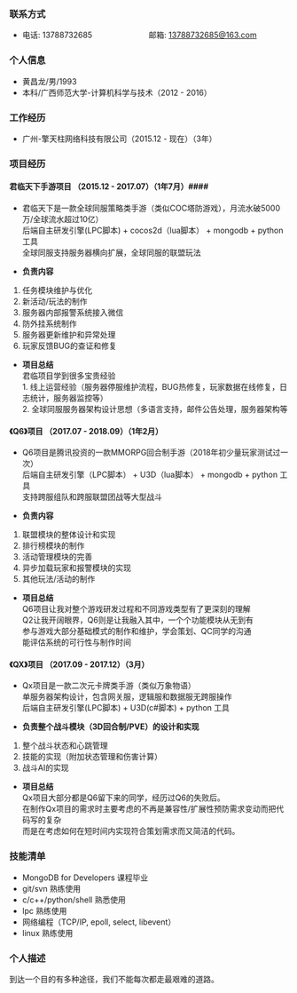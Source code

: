 ### 联系方式
- 电话: 13788732685　　　　　　　 邮箱: 13788732685@163.com

### 个人信息
- 黄昌龙/男/1993
- 本科/广西师范大学-计算机科学与技术（2012 - 2016）

### 工作经历
- 广州-擎天柱网络科技有限公司（2015.12 - 现在）（3年）

### 项目经历

#### 君临天下手游项目 （2015.12 - 2017.07）（1年7月）####
- 君临天下是一款全球同服策略类手游（类似COC塔防游戏），月流水破5000万/全球流水超过10亿）
  <br/>后端自主研发引擎(LPC脚本) + cocos2d（lua脚本） + mongodb + python 工具
  <br/>全球同服支持服务器横向扩展，全球同服的联盟玩法

- **负责内容**
1. 任务模块维护与优化
2. 新活动/玩法的制作
3. 服务器内部报警系统接入微信
4. 防外挂系统制作
5. 服务器更新维护和异常处理
6. 玩家反馈BUG的查证和修复

- **项目总结**
<br/>君临项目学到很多宝贵经验
<br/>1. 线上运营经验（服务器停服维护流程，BUG热修复，玩家数据在线修复，日志统计，服务器监控等）
<br/>2. 全球同服服务器架构设计思想（多语言支持，邮件公告处理，服务器架构等

#### 《Q6》项目 （2017.07 - 2018.09）（1年2月）
- Q6项目是腾讯投资的一款MMORPG回合制手游（2018年初少量玩家测试过一次）
  <br/>后端自主研发引擎（LPC脚本） + U3D（lua脚本） + mongodb + python 工具
  <br/>支持跨服组队和跨服联盟团战等大型战斗

- **负责内容**
1. 联盟模块的整体设计和实现
2. 排行榜模块的制作
3. 活动管理模块的完善
4. 异步加载玩家和报警模块的实现
5. 其他玩法/活动的制作

- **项目总结**
<br/>Q6项目让我对整个游戏研发过程和不同游戏类型有了更深刻的理解
<br/>Q2让我开阔眼界，Q6则是让我融入其中，一个个功能模块从无到有 
<br/>参与游戏大部分基础模式的制作和维护，学会策划、QC同学的沟通
<br/>能评估系统的可行性与制作时间

#### 《QX》项目 （2017.09 - 2017.12）（3月）
- Qx项目是一款二次元卡牌类手游（类似万象物语）
  <br/>单服务器架构设计，包含网关服，逻辑服和数据服无跨服操作
  <br/>后端自主研发引擎(LPC脚本) + U3D(c#脚本) + python 工具

- **负责整个战斗模块（3D回合制/PVE）的设计和实现**
1. 整个战斗状态和心跳管理
2. 技能的实现（附加状态管理和伤害计算）
3. 战斗AI的实现

- **项目总结**
<br/>Qx项目大部分都是Q6留下来的同学，经历过Q6的失败后。
<br/>在制作Qx项目的需求时主要考虑的不再是兼容性/扩展性预防需求变动而把代码写的复杂
<br/>而是在考虑如何在短时间内实现符合策划需求而又简洁的代码。

### 技能清单
- MongoDB for Developers 课程毕业
- git/svn 熟练使用
- c/c++/python/shell 熟悉使用
- lpc 熟练使用
- 网络编程（TCP/IP, epoll, select, libevent）
- linux 熟练使用

### 个人描述
到达一个目的有多种途径，我们不能每次都走最艰难的道路。
